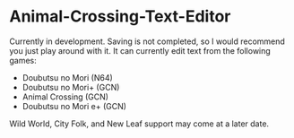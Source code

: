# Animal-Crossing-Text-Editor
Currently in development. Saving is not completed, so I would recommend you just play around with it.
It can currently edit text from the following games:
* Doubutsu no Mori (N64)
* Doubutsu no Mori+ (GCN)
* Animal Crossing (GCN)
* Doubutsu no Mori e+ (GCN)

Wild World, City Folk, and New Leaf support may come at a later date.
